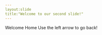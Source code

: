 ```yaml
---
layout:slide
title:"Welcome to our second slide!"
---
```

Welcome Home
Use the left arrow to go back!

